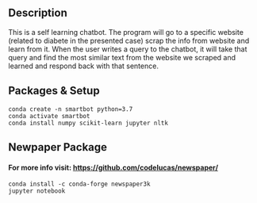## Description
This is a self learning chatbot. The program will go to a specific website (related to diabete in the presented case)
scrap the info from website and learn from it. When the user writes a query to the chatbot,
it will take that query and find the most similar text from the website we scraped and learned
and respond back with that sentence.

## Packages & Setup
```
conda create -n smartbot python=3.7
conda activate smartbot
conda install numpy scikit-learn jupyter nltk
```

## Newpaper Package
#### For more info visit: https://github.com/codelucas/newspaper/
```
conda install -c conda-forge newspaper3k
jupyter notebook
```

